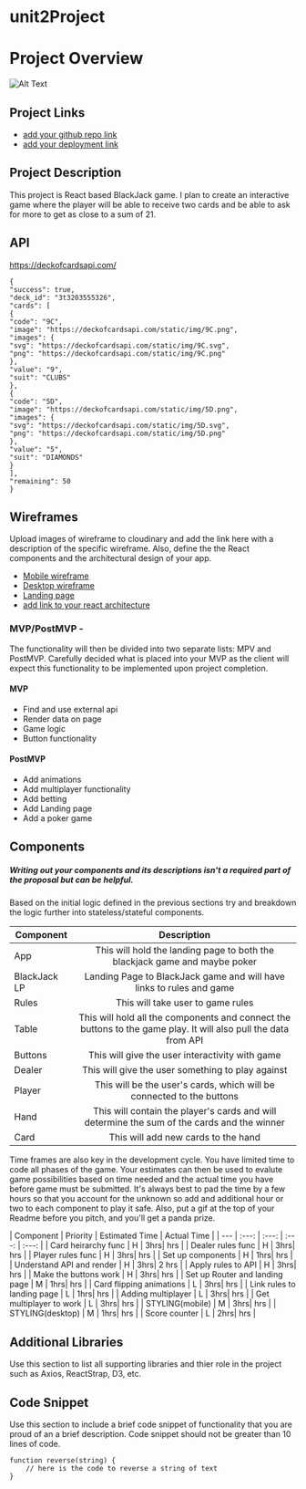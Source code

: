 # unit2Project

# Project Overview

![Alt Text]('https://media.giphy.com/media/3ov9jUCYetT3GVwcy4/giphy.gif')


## Project Links

- [add your github repo link]()
- [add your deployment link]()

## Project Description

This project is React based BlackJack game. I plan to create an interactive game where the player will be able to receive two cards and be able to ask for more to get as close to a sum of 21.

## API

https://deckofcardsapi.com/


```
{
"success": true,
"deck_id": "3t3203555326",
"cards": [
{
"code": "9C",
"image": "https://deckofcardsapi.com/static/img/9C.png",
"images": {
"svg": "https://deckofcardsapi.com/static/img/9C.svg",
"png": "https://deckofcardsapi.com/static/img/9C.png"
},
"value": "9",
"suit": "CLUBS"
},
{
"code": "5D",
"image": "https://deckofcardsapi.com/static/img/5D.png",
"images": {
"svg": "https://deckofcardsapi.com/static/img/5D.svg",
"png": "https://deckofcardsapi.com/static/img/5D.png"
},
"value": "5",
"suit": "DIAMONDS"
}
],
"remaining": 50
}
```


## Wireframes

Upload images of wireframe to cloudinary and add the link here with a description of the specific wireframe. Also, define the the React components and the architectural design of your app.

- [Mobile wireframe](https://res.cloudinary.com/dtsnkndle/image/upload/c_scale,w_641/v1601650684/Unit%202%20Project%20-%20BlackJack/BlackJackWF_ajz1px.jpg)
- [Desktop wireframe](https://res.cloudinary.com/dtsnkndle/image/upload/c_scale,h_600/a_270/v1601650681/Unit%202%20Project%20-%20BlackJack/BlackJackWF2_mwmhet.jpg)
- [Landing page](https://res.cloudinary.com/dtsnkndle/image/upload/c_scale,h_634/a_270/v1601915842/Unit%202%20Project%20-%20BlackJack/Proj2LP_ekr2lt.jpg)
- [add link to your react architecture](https://res.cloudinary.com/dtsnkndle/image/upload/c_scale,w_627/v1601915837/Unit%202%20Project%20-%20BlackJack/Proj2Arch_nyecqj.jpg)


### MVP/PostMVP -

The functionality will then be divided into two separate lists: MPV and PostMVP.  Carefully decided what is placed into your MVP as the client will expect this functionality to be implemented upon project completion.  

#### MVP
- Find and use external api 
- Render data on page 
- Game logic
- Button functionality

#### PostMVP 

- Add animations
- Add multiplayer functionality
- Add betting
- Add Landing page
- Add a poker game


## Components
##### Writing out your components and its descriptions isn't a required part of the proposal but can be helpful.

Based on the initial logic defined in the previous sections try and breakdown the logic further into stateless/stateful components. 

| Component | Description | 
| --- | :---: |  
| App | This will hold the landing page to both the blackjack game and maybe poker| 
| BlackJack LP | Landing Page to BlackJack game and will have links to rules and game|
| Rules | This will take user to game rules| 
| Table | This will hold all the components and connect the buttons to the game play. It will also pull the data from API | 
| Buttons | This will give the user interactivity with game | 
| Dealer | This will give the user something to play against | 
| Player | This will be the user's cards, which will be connected to the buttons | 
| Hand | This will contain the player's cards and will determine the sum of the cards and the winner | 
| Card | This will add new cards to the hand | 



Time frames are also key in the development cycle.  You have limited time to code all phases of the game.  Your estimates can then be used to evalute game possibilities based on time needed and the actual time you have before game must be submitted. It's always best to pad the time by a few hours so that you account for the unknown so add and additional hour or two to each component to play it safe. Also, put a gif at the top of your Readme before you pitch, and you'll get a panda prize.

| Component | Priority | Estimated Time | Actual Time |
| --- | :---: |  :---: | :---: | :---: |
| Card heirarchy func | H | 3hrs| hrs |
| Dealer rules func | H | 3hrs| hrs |
| Player rules func | H | 3hrs| hrs |
| Set up components | H | 1hrs| hrs |
| Understand API and render | H | 3hrs| 2 hrs |
| Apply rules to API | H | 3hrs| hrs |
| Make the buttons work | H | 3hrs| hrs |
| Set up Router and landing page | M | 1hrs| hrs |
| Card flipping animations | L | 3hrs| hrs |
| Link rules to landing page | L | 1hrs| hrs |
| Adding multiplayer | L | 3hrs| hrs |
| Get multiplayer to work | L | 3hrs| hrs |
| STYLING(mobile) | M | 3hrs| hrs |
| STYLING(desktop) | M | 1hrs| hrs |
| Score counter | L | 2hrs| hrs |




## Additional Libraries
 Use this section to list all supporting libraries and thier role in the project such as Axios, ReactStrap, D3, etc. 

## Code Snippet

Use this section to include a brief code snippet of functionality that you are proud of an a brief description.  Code snippet should not be greater than 10 lines of code. 

```
function reverse(string) {
	// here is the code to reverse a string of text
}
```
